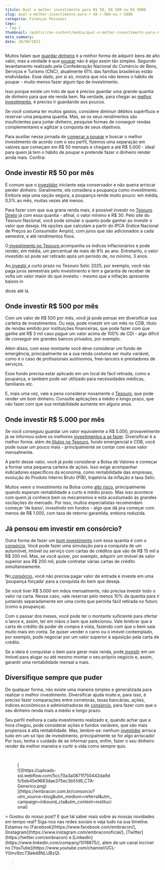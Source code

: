 ```yaml
---
titulo: Qual o melhor investimento para R$ 50, R$ 500 ou R$ 5000
slug: qual-o-melhor-investimento-para-r-50-r-500-ou-r-5000
categoria: Finanças Pessoais
tags:
- tag-1
thumbnail: /public/cms-content/media/qual-o-melhor-investimento-para-r-50-r-500-ou-r-5000.jpg
meta_summary: 
date: 30/09/2021
---
```

Muitos falam que [guardar dinheiro](https://www.embracon.com.br/blog/guardar-poupar-ou-investir-qual-a-diferenca-entre-os-termos) é a melhor forma de adquirir bens de alto valor, mas a verdade é que [poupar](https://www.embracon.com.br/blog/guardar-poupar-ou-investir-qual-a-diferenca-entre-os-termos) não é algo assim tão simples. Segundo levantamento realizado pela Confederação Nacional do Comércio de Bens, Serviços e Turismo (CNC), atualmente 61% das famílias brasileiras estão endividadas. Esse dado, por si só, mostra que nós não temos o hábito de poupar - muito menos fazer algum tipo de investimento.

Isso porque existe um mito de que é preciso guardar uma grande quantia de dinheiro para que ele renda bem. Na verdade, para chegar ao [melhor investimento](http://embracon.com.br/blog/8-motivos-que-comprovam-que-consorcio-e-investimento), é preciso ir guardando aos poucos.

Se você costuma ter muitos gastos, considere diminuir débitos supérfluos e reservar uma pequena quantia. Mas, se os seus rendimentos são insuficientes para juntar dinheiro, pesquise formas de conseguir rendas complementares e agilizar a conquista de seus objetivos.

Para auxiliar nessa jornada de [começar a poupar](https://www.embracon.com.br/blog/guardar-poupar-ou-investir-qual-a-diferenca-entre-os-termos) e buscar o melhor investimento de acordo com o seu perfil, fizemos uma separação em valores que começam em R$ 50 mensais e chegam a até R$ 5.000 - ideal para quem já tem o hábito de poupar e pretende fazer o dinheiro render ainda mais. Confira:

  
Onde investir R$ 50 por mês
------------------------------

É comum que o [investidor](https://www.embracon.com.br/blog/perfil-de-investidor-conheca-os-tipos-e-saiba-qual-e-o-seu) iniciante seja conservador e não queira arriscar perder dinheiro. Geralmente, ele considera a poupança como investimento. Embora seja uma opção segura, a poupança rende muito pouco: em média, 0,5% ao mês, muitas vezes até menos.

Para fazer com que sua grana renda mais, é possível investir no [Tesouro Direto](https://www.embracon.com.br/blog/tesouro-direto-guia-rapido-com-tudo-o-que-voce-precisa-saber) já com essa quantia - afinal, o valor mínimo é R$ 30. Pelo site do Tesouro Nacional, você pode simular o quanto pode ganhar ao investir o valor que deseja. Há opções que calculam a partir do IPCA (Índice Nacional de Preços ao Consumidor Amplo), com juros que são adicionados a cada semestre, e até rendimentos fixos.

O[ investimento no Tesouro ](https://www.embracon.com.br/blog/tesouro-direto-guia-rapido-com-tudo-o-que-voce-precisa-saber)acompanha os índices inflacionários e pode render, em média, um percentual de mais de 9% ao ano. Entretanto, o valor investido só pode ser retirado após um período de, no mínimo, 3 anos.

Ao[ investir ](https://www.embracon.com.br/blog/guardar-poupar-ou-investir-qual-a-diferenca-entre-os-termos)a curto prazo no Tesouro Selic 2025, por exemplo, você não paga juros semestrais pelo investimento e tem a garantia de receber de volta um valor maior do que investiu - mesmo que a inflação apresente baixos ín

dices até lá.

  
Onde investir R$ 500 por mês
-------------------------------

Com um valor de R$ 500 por mês, você já pode pensar em diversificar sua carteira de investimentos. Ou seja, pode investir em um mês no CDB, título de rendas emitido por instituições financeiras, que pode fazer com que ganhe até R$ 3 mil caso pague um valor acima de 100% de CDI - algo difícil de conseguir em grandes bancos privados, por exemplo.

Além disso, com esse montante você deve considerar um fundo de emergência, principalmente se a sua renda costuma ser muito variável, como é o caso de profissionais autônomos, free-lancers e prestadores de serviços.

Esse fundo precisa estar aplicado em um local de fácil retirada, como a poupança, e também pode ser utilizado para necessidades médicas, familiares etc.

E, mais uma vez, vale a pena considerar novamente o [Tesouro](https://www.embracon.com.br/blog/tesouro-direto-guia-rapido-com-tudo-o-que-voce-precisa-saber), que pode render um bom dinheiro. Consulte aplicações a médio e longo prazo, que vão fazer com que sua rentabilidade aumente em alguns anos.

Onde investir R$ 5.000 por mês
------------------------------

Se você conseguiu guardar um valor equivalente a R$ 5.000, provavelmente já se informou sobre os melhores [investimentos a se fazer](https://www.embracon.com.br/blog/investimentos-alto-risco-vale-a-pena). Diversificar é a melhor forma: além de<a href=""> títulos no Tesouro</a>, fundo emergencial e CDB, você pode ousar um pouco mais - principalmente se contar com esse valor mensalmente.

A partir desse valor, você já pode considerar a Bolsa de Valores e começar a formar uma pequena carteira de ações. Isso exige acompanhar indicadores específicos da economia, como rentabilidade das empresas, evolução do Produto Interno Bruto (PIB), trajetória da inflação e taxa Selic.

Muitos veem o investimento na Bolsa como [alto risco](https://www.embracon.com.br/blog/investimentos-alto-risco-vale-a-pena), principalmente quando esperam rentabilidade a curto e médio prazo. Mas isso acontece com quem já conhece bem os mecanismos e está acostumado às grandes oscilações do mercado. Por isso, muitos especialistas recomendam começar ‘de baixo’, investindo em fundos - algo que dá pra começar com menos de R$ 1.000, com taxa de retorno garantida, embora reduzida.

Já pensou em investir em consórcio?
-----------------------------------

Outra forma de fazer um [bom investimento](http://embracon.com.br/blog/8-motivos-que-comprovam-que-consorcio-e-investimento) com essa quantia é com o [consórcio](https://www.embracon.com.br/consorcio). Você pode fazer uma simulação para a conquista de um automóvel, imóvel ou serviço com cartas de créditos que vão de R$ 15 mil a R$ 200 mil. Mas, se você quiser, por exemplo, adquirir um imóvel de valor superior aos R$ 200 mil, pode contratar várias cartas de crédito simultaneamente.

No[ consórcio](https://www.embracon.com.br/consorcio), você não precisa pagar valor de entrada e investe em uma ‘poupança forçada’ para a conquista do bem que deseja.

Se você tiver R$ 5.000 em mãos mensalmente, não precisa investir todo o valor na carta. Nesse caso, vale reservar pelo menos 10% da quantia para ir juntando separadamente em uma conta que permita fácil retirada no futuro (como a poupança).

Com o passar dos meses, você pode ter o montante suficiente para ofertar o lance e, assim, ter em mãos o bem que selecionou. Vale lembrar que a carta de crédito dá poder de compra à vista, fazendo com que o bem saia muito mais em conta. Se quiser vender o carro ou o imóvel contemplado, por exemplo, pode negociar por um valor superior à aquisição pela carta de crédito.

Se a ideia é conquistar o bem para gerar mais renda, pode[ investir](https://www.embracon.com.br/blog/guardar-poupar-ou-investir-qual-a-diferenca-entre-os-termos) em um imóvel para alugar ou até mesmo montar o seu próprio negócio e, assim, garantir uma rentabilidade mensal a mais.

Diversifique sempre que puder
-----------------------------

De qualquer forma, não existe uma maneira simples e generalizada para realizar o melhor investimento. Diversificar ajuda muito e, para isso, é preciso fazer comparações entre corretoras, taxas bancárias, ações, índices econômicos e administradoras de [consórcio](https://www.embracon.com.br/consorcio), para fazer com que o seu dinheiro renda mais a médio e longo prazo.

Seu perfil melhora a cada investimento realizado e, quando achar que a hora chegou, pode considerar ações e fundos variáveis, que são mais propensos à alta rentabilidade. Mas, lembre-se: nenhum [investidor](https://www.embracon.com.br/blog/perfil-de-investidor-conheca-os-tipos-e-saiba-qual-e-o-seu) arrisca tudo em um só tipo de investimento, principalmente se for algo arriscado! Por isso, tenha o cuidado de se informar para, enfim, fazer o seu dinheiro render da melhor maneira e curtir a vida como sempre quis.

‍

<figure class="w-richtext-figure-type-image w-richtext-align-center" style="max-width:310px">[<div>![](https://uploads-ssl.webflow.com/5cc70a3a0871f750442da9d5/5eb45e9683dae375ec3b51d9_CTA-Generico.png)</div>](https://embracon.com.br/consorcio?utm_source=blog&utm_medium=referral&utm_campaign=inbound_cta&utm_content=institucional)</figure>> Gostou do nosso post? E que tal saber mais sobre as nossas novidades em tempo real? Siga-nos nas redes sociais e veja tudo na sua timeline. Estamos no [Facebook](https://www.facebook.com/embracon/), [Instagram](https://www.instagram.com/embraconoficial/), [Twitter](https://twitter.com/embracon) e [LinkedIn](https://www.linkedin.com/company/1018875/), além de um canal incrível no [YouTube](https://www.youtube.com/channel/UCL-Y0mv9zc73Iek48NLUBzQ).

> ‍
